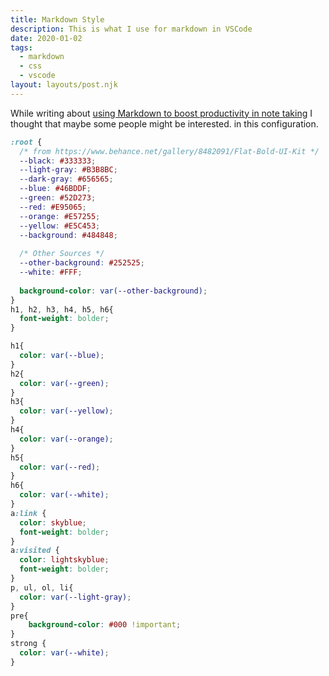 ```yaml
---  
title: Markdown Style  
description: This is what I use for markdown in VSCode  
date: 2020-01-02  
tags:  
  - markdown  
  - css
  - vscode  
layout: layouts/post.njk  
---  
```



While writing about [using Markdown to boost productivity in note taking](here) I thought that maybe some people might be interested. in this configuration.


```css
:root {
  /* from https://www.behance.net/gallery/8482091/Flat-Bold-UI-Kit */
  --black: #333333;
  --light-gray: #B3B8BC;
  --dark-gray: #656565;
  --blue: #46BDDF;
  --green: #52D273;
  --red: #E95065;
  --orange: #E57255;
  --yellow: #E5C453;
  --background: #484848;
  
  /* Other Sources */
  --other-background: #252525;
  --white: #FFF;
  
  background-color: var(--other-background);
} 
h1, h2, h3, h4, h5, h6{
  font-weight: bolder;
}

h1{
  color: var(--blue);
}
h2{
  color: var(--green);
}
h3{
  color: var(--yellow);
}
h4{
  color: var(--orange);
}
h5{
  color: var(--red);
}
h6{
  color: var(--white);
}
a:link {
  color: skyblue;
  font-weight: bolder;
}
a:visited {
  color: lightskyblue;
  font-weight: bolder;
}
p, ul, ol, li{
  color: var(--light-gray);
}
pre{
    background-color: #000 !important; 
}
strong {
  color: var(--white);
}
```

